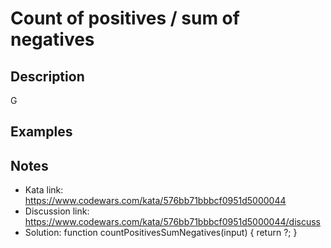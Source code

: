 # Count of positives / sum of negatives

## Description

<p>G

## Examples

## Notes

* Kata link: https://www.codewars.com/kata/576bb71bbbcf0951d5000044
* Discussion link: https://www.codewars.com/kata/576bb71bbbcf0951d5000044/discuss
* Solution: function countPositivesSumNegatives(input) {
    return ?;
}

